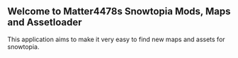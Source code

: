 ## Welcome to Matter4478s Snowtopia Mods, Maps and Assetloader
This application aims to make it very easy to find new maps and assets for snowtopia.

